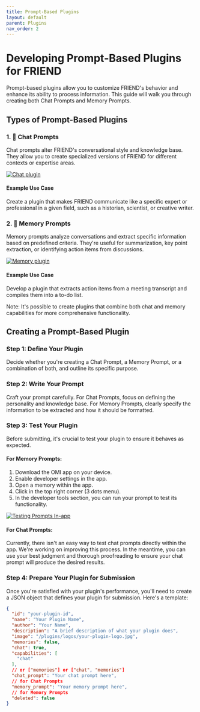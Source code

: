 ```yaml
---
title: Prompt-Based Plugins
layout: default
parent: Plugins
nav_order: 2
---
```


# Developing Prompt-Based Plugins for FRIEND

Prompt-based plugins allow you to customize FRIEND's behavior and enhance its ability to process information. This guide
will walk you through creating both Chat Prompts and Memory Prompts.

## Types of Prompt-Based Plugins

### 1. 💬 Chat Prompts

Chat prompts alter FRIEND's conversational style and knowledge base. They allow you to create specialized versions of
FRIEND for different contexts or expertise areas.

[![Chat plugin](https://img.youtube.com/vi/k1XhccNDT94/0.jpg)](https://youtube.com/shorts/k1XhccNDT94)

#### Example Use Case

Create a plugin that makes FRIEND communicate like a specific expert or professional in a given field, such as a
historian, scientist, or creative writer.

### 2. 🧠 Memory Prompts

Memory prompts analyze conversations and extract specific information based on predefined criteria. They're useful for
summarization, key point extraction, or identifying action items from discussions.

[![Memory plugin](https://img.youtube.com/vi/Y3ehX_ueQmE/0.jpg)](https://youtube.com/shorts/Y3ehX_ueQmE)

#### Example Use Case

Develop a plugin that extracts action items from a meeting transcript and compiles them into a to-do list.

Note: It's possible to create plugins that combine both chat and memory capabilities for more comprehensive
functionality.

## Creating a Prompt-Based Plugin

### Step 1: Define Your Plugin

Decide whether you're creating a Chat Prompt, a Memory Prompt, or a combination of both, and outline its specific
purpose.

### Step 2: Write Your Prompt

Craft your prompt carefully. For Chat Prompts, focus on defining the personality and knowledge base. For Memory Prompts,
clearly specify the information to be extracted and how it should be formatted.

### Step 3: Test Your Plugin

Before submitting, it's crucial to test your plugin to ensure it behaves as expected.

#### For Memory Prompts:

1. Download the OMI app on your device.
2. Enable developer settings in the app.
3. Open a memory within the app.
4. Click in the top right corner (3 dots menu).
5. In the developer tools section, you can run your prompt to test its functionality.

[![Testing Prompts In-app](https://img.youtube.com/vi/MODjSoTMAh0/0.jpg)](https://youtube.com/shorts/MODjSoTMAh0)

#### For Chat Prompts:

Currently, there isn't an easy way to test chat prompts directly within the app. We're working on improving this
process. In the meantime, you can use your best judgment and thorough proofreading to ensure your chat prompt will
produce the desired results.

### Step 4: Prepare Your Plugin for Submission

Once you're satisfied with your plugin's performance, you'll need to create a JSON object that defines your plugin for
submission. Here's a template:

```json
{
  "id": "your-plugin-id",
  "name": "Your Plugin Name",
  "author": "Your Name",
  "description": "A brief description of what your plugin does",
  "image": "/plugins/logos/your-plugin-logo.jpg",
  "memories": false, 
  "chat": true,
  "capabilities": [
    "chat"
  ],
  // or ["memories"] or ["chat", "memories"]
  "chat_prompt": "Your chat prompt here",
  // for Chat Prompts
  "memory_prompt": "Your memory prompt here",
  // for Memory Prompts
  "deleted": false
}
```
